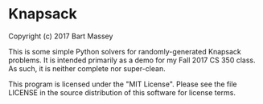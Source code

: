 # Knapsack
Copyright (c) 2017 Bart Massey

This is some simple Python solvers for randomly-generated
Knapsack problems. It is intended primarily as a demo for my
Fall 2017 CS 350 class. As such, it is neither complete nor
super-clean.

This program is licensed under the "MIT License".  Please
see the file LICENSE in the source distribution of this
software for license terms.
